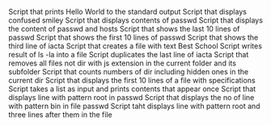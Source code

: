 Script that prints Hello World to the standard output
Script that displays confused smiley
Script that displays contents of passwd
Script that displays the content of passwd and hosts
Script that shows the last 10 lines of passwd
Script that shows the first 10 lines of passwd
Script that shows the third line of iacta
Script that creates a file with text Best School
Script writes result of ls -la into a file
Script duplicates the last line of iacta
Script that removes all files not dir with js extension in the current folder and its subfolder
Script that counts numbers of dir including hidden ones in the current dir
Script that displays the first 10 lines of a file with specifications
Script takes a list as input and prints contents that appear once
Script that displays line with pattern root in passwd
Script that displays the no of line with pattern bin in file passwd
Script taht displays line with pattern root and three lines after them in the file
